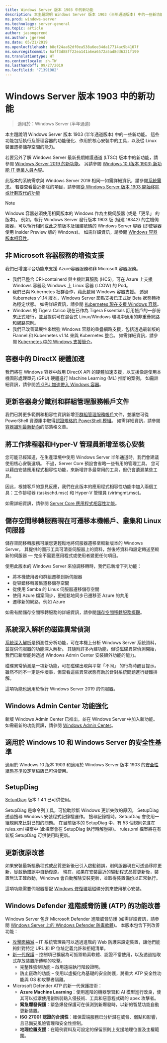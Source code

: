 ```yaml
---
title: Windows Server 版本 1903 中的新功能
description: 本主題說明 Windows Server 版本 1903 (半年通道版本) 中的一些新功能。
ms.prod: windows-server
ms.technology: server-general
ms.topic: article
author: jasongerend
ms.author: jgerend
ms.date: 05/21/2019
ms.openlocfilehash: b8ef24aa62df0ea538a6ee34da17714ac9b4107f
ms.sourcegitcommit: 6aff3d88ff22ea141a6ea6572a5ad8dd6321f199
ms.translationtype: HT
ms.contentlocale: zh-TW
ms.lasthandoff: 09/27/2019
ms.locfileid: "71391902"
---
```

# <a name="whats-new-in-windows-server-version-1903"></a>Windows Server 版本 1903 中的新功能

>適用於：Windows Server (半年通道)

本主題說明 Windows Server 版本 1903 (半年通道版本) 中的一些新功能。 這些功能包括執行及管理容器的功能優化、作用於核心安裝中的工具，以及從 Linux 裝置遷移儲存空間的能力。

若要另外了解 Windows Server 最新長期維護通道 (LTSC) 版本中的新功能，請參閱 [Windows Server 2019 的新功能](../get-started-19/whats-new-19.md)。 另請參閱 [Windows 10 (版本 1903) 新功能 IT 專業人員內容](https://docs.microsoft.com/windows/whats-new/whats-new-windows-10-version-1903)。

此版本的系統需求與 Windows Server 2019 相同—如需詳細資訊，請參閱[系統需求](../get-started-19/sys-reqs-19.md)。 若要查看最近移除的項目，請參閱[從 Windows Server 版本 1903 開始移除或計劃取代的功能](../get-started-19/removed-features-1903.md)

> [!NOTE]
> Windows 容器必須使用相同版本的 Windows 作為主機伺服器 (或是「更早」  的版本)。 例如，執行 Windows Server 發行版本 1903 版 (組建 18342) 的主機伺服器，可以執行相同或此之前版本及組建號碼的 Windows Server 容器 (即使容器使用 Insider Preview 版的 Windows)。 如需詳細資訊，請參閱 [Windows 容器版本相容性](https://docs.microsoft.com/virtualization/windowscontainers/deploy-containers/version-compatibility)。

## <a name="enhanced-support-for-non-microsoft-container-services"></a>非 Microsoft 容器服務的增強支援

我們已增強平台功能來支援 Azure容器服務和非 Microsoft 容器服務。

- 我們已整合 CRI-containerd 與主機計算服務 (HCS)，可在 Azure 上支援 Windows 容器及 Windows 上 Linux 容器 (LCOW) 的 Pod。
- 我們已與 Kubernetes 社群合作，藉此啟用 Windows 容器支援。 透過 Kubernetes v1.14 版本，Windows Server 節點支援已正式從 Beta 狀態轉換為穩定狀態。 如需詳細資訊，請參閱 [Kubernetes 現在支援 Windows 容器](https://cloudblogs.microsoft.com/opensource/2019/03/25/windows-server-containers-now-supported-kubernetes/)。
- Windows 的 Tigera Calico 現在已作為 Tigera Essentials 訂用帳戶的一部份來正式發行，並且提供可在混合式 Linux/Windows 環境中通用的非重疊網路和網路原則。
- 我們已改善延展性來增強 Windows 容器的重疊網路支援，包括透過最新版的 Flannel 和 Kubernetes v1.14 來與 Kubernetes 整合。 如需詳細資訊，請參閱 [Kubernetes 中的 Windows 支援簡介](https://kubernetes.io/docs/setup/windows/)。

## <a name="directx-hardware-acceleration-in-containers"></a>容器中的 DirectX 硬體加速

我們將在 Windows 容器中啟用 DirectX API 的硬體加速支援，以支援像是使用本機圖形處理單元 (GPU) 硬體進行 Machine Learning (ML) 推斷的案例。 如需詳細資訊，請參閱[將 GPU 加速帶入 Windows 容器](https://techcommunity.microsoft.com/t5/Containers/Bringing-GPU-acceleration-to-Windows-containers/ba-p/393939)。

## <a name="updated-container-identity-and-group-managed-service-account-documentation"></a>更新容器身分識別和群組管理服務帳戶文件

我們已將更多範例和相容性資訊新增至[群組管理服務帳戶](https://docs.microsoft.com/virtualization/windowscontainers/manage-containers/manage-serviceaccounts)文件，並讓您可從 PowerShell 資源庫中取得[認證規格的 PowerShell 模組](https://www.powershellgallery.com/packages/CredentialSpec)。 如需詳細資訊，請參閱[容器識別最新動向](https://techcommunity.microsoft.com/t5/Containers/What-s-new-for-container-identity/ba-p/389151)的部落格文章。

## <a name="add-task-scheduler-and-hyper-v-manager-to-server-core-installations"></a>將工作排程器和Hyper-V 管理員新增至核心安裝

您可能已經知道，在生產環境中使用 Windows Server 半年通道時，我們會建議使用核心安裝選項。 不過，Server Core 預設會省略一些有用的管理工具。 您可以藉由安裝應用程式相容性功能，來新增許多最常用的工具，但仍會遺漏某些工具。

因此，根據客戶的意見反應，我們在此版本的應用程式相容性功能中加入兩個工具：工作排程器 (taskschd.msc) 和 Hyper-V 管理員 (virtmgmt.msc)。

如需詳細資訊，請參閱 [Server Core 應用程式相容性功能](../get-started-19/install-fod-19.md)。

## <a name="storage-migration-service-now-migrates-local-accounts-clusters-and-linux-servers"></a>儲存空間移轉服務現在可遷移本機帳戶、叢集和 Linux 伺服器

儲存空間移轉服務可讓您更輕鬆地將伺服器遷移至較新版本的 Windows Server。 其提供的圖形工具可清查伺服器上的資料，然後將資料和設定轉送至較新的伺服器 — 完全不需要應用程式或使用者變更任何項目。

使用此版本的 Windows Server 來協調移轉時，我們已新增下列功能：

- 將本機使用者和群組遷移到新伺服器
- 從容錯移轉叢集遷移儲存空間
- 從使用 Samba 的 Linux 伺服器遷移儲存空間
- 使用 Azure 檔案同步，更輕鬆地同步已遷移至 Azure 的共用
- 遷移新的網路，例如 Azure

如需有關儲存空間移轉服務的詳細資訊，請參閱[儲存空間移轉服務概觀](../storage/storage-migration-service/overview.md)。

## <a name="system-insights-disk-anomaly-detection"></a>系統深入解析的磁碟異常偵測

[系統深入解析](../manage/system-insights/overview.md)是預測性分析功能，可在本機上分析 Windows Server 系統資料，並提供伺服器的功能深入解析。 其隨附許多內建功能，但從磁碟異常偵測開始，我們已新增能夠透過 Windows Admin Center 安裝額外功能的能力。

磁碟異常偵測是一項新功能，可在磁碟出現與平常「不同」  的行為時醒目提示。 雖然不同不一定是件壞事，但查看這些異常狀態有助於針對系統問題進行疑難排解。

這項功能也適用於執行 Windows Server 2019 的伺服器。

## <a name="windows-admin-center-enhancements"></a>Windows Admin Center 功能強化

新版 Windows Admin Center 已推出，並在 Windows Server 中加入新功能。 如需最新的功能資訊，請參閱 [Windows Admin Center](../manage/windows-admin-center/understand/windows-admin-center.md)。

## <a name="security-baseline-for-windows-10-and-windows-server"></a>適用於 Windows 10 和 Windows Server 的安全性基準

適用於 Windows 10 版本 1903 和適用於 Windows Server 版本 1903 的[安全性組態基準設定](https://blogs.technet.microsoft.com/secguide/2019/04/24/security-baseline-draft-for-windows-10-v1903-and-windows-server-v1903/)草稿版已可供使用。

## <a name="setupdiag"></a>SetupDiag
[SetupDiag](https://docs.microsoft.com/windows/deployment/upgrade/setupdiag) 版本 1.4.1 已可供使用。

SetupDiag 是命令列工具，可協助診斷 Windows 更新失敗的原因。 SetupDiag 透過搜尋 Windows 安裝程式記錄檔運作。 搜尋記錄檔時，SetupDiag 會使用一組規則來比對已知的問題。 在目前版本的 SetupDiag 中，有 53 個規則包含在 rules.xml 檔案中 (此檔案會在 SetupDiag 執行時解壓縮)。 rules.xml 檔案將在有新版 SetupDiag 可供使用時更新。

## <a name="update-rollback-improvements"></a>更新復原改善

如果安裝最新驅動程式或品質更新後已引入啟動錯誤，則伺服器現在可透過移除更新，從啟動錯誤中自動復原。 現在，如果在安裝最近的驅動程式品質更新後，裝置無法正確啟動，Windows 會自動解除安裝更新，並取得裝置備份以正常執行。

這項功能需要伺服器搭配 [Windows 修復環境](https://docs.microsoft.com/windows-hardware/manufacture/desktop/windows-recovery-environment--windows-re--technical-reference)磁碟分割來使用核心安裝。

## <a name="microsoft-defender-advanced-threat-protection-atp-improvements"></a>Windows Defender 進階威脅防護 (ATP) 的功能改善

Windows Server 包含 Microsoft Defender 進階威脅防護 (如需詳細資訊，請參閱 [Windows Server 上的 Windows Defender 防毒軟體](https://docs.microsoft.com/windows/security/threat-protection/windows-defender-antivirus/windows-defender-antivirus-on-windows-server-2016))。 本版本包含下列改善功能：

- [攻擊面縮減](https://docs.microsoft.com/windows/security/threat-protection/windows-defender-atp/overview-attack-surface-reduction) – IT 系統管理員可以透過進階的 Web 防護來設定裝置，讓他們能夠針對特定 URL 和 IP 位址定義允許和拒絕清單。
- [新一代保護](https://docs.microsoft.com/windows/security/threat-protection/windows-defender-antivirus/windows-defender-antivirus-in-windows-10) – 控制項已擴展為可抵禦勒索軟體、認證不當使用，以及透過抽取式存放裝置所傳輸的攻擊。
    - 完整性強制功能 – 啟用遠端執行階段證明。
    - 防止竄改的功能 – 使用以虛擬化為基礎的安全防護，將重大 ATP 安全性功能與 OS 和攻擊者隔離。
- Microsoft Defender ATP 的新一代保護技術：
    - **Azure Machine Learning**：使用進階的機器學習和 AI 模型進行改良，使其可以抵禦使用創新弱點入侵技術、工具和惡意程式碼的 apex 攻擊者。
    - **緊急爆發保護**：緊急爆發保護可在偵測到新爆發時，以新的智慧功能自動更新裝置。
    - **ISO 27001 認證的合規性**：確保雲端服務已分析潛在威脅、弱點和影響，且已備妥風險管理和安全性控制。
    - **地理位置支援**：在範例資料及可設定的保留原則上支援地理位置及主權範圍。